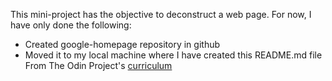 This mini-project has the objective to deconstruct a web page. For now, I have only done the following:
- Created google-homepage repository in github
- Moved it to my local machine where I have created this README.md file
From The Odin Project's [curriculum](http://www.theodinproject.com/courses/web-development-101/lessons/html-css)
